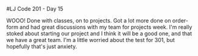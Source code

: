 #LJ Code 201 - Day 15

WOOO! Done with classes, on to projects. Got a lot more done on order-form and had great discussions with my team for projects week. I'm really stoked about starting our project and I think it will be a good one, and that we have a great team. I'm a little worried about the test for 301, but hopefully that's just anxiety. 
